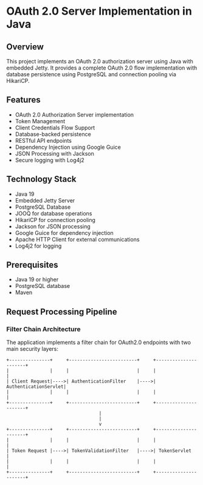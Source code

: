 # OAuth 2.0 Server Implementation in Java

## Overview
This project implements an OAuth 2.0 authorization server using Java with embedded Jetty. It provides a complete OAuth 2.0 flow implementation with database persistence using PostgreSQL and connection pooling via HikariCP.

## Features
- OAuth 2.0 Authorization Server implementation
- Token Management
- Client Credentials Flow Support
- Database-backed persistence
- RESTful API endpoints
- Dependency Injection using Google Guice
- JSON Processing with Jackson
- Secure logging with Log4j2

## Technology Stack
- Java 19
- Embedded Jetty Server
- PostgreSQL Database
- JOOQ for database operations
- HikariCP for connection pooling
- Jackson for JSON processing
- Google Guice for dependency injection
- Apache HTTP Client for external communications
- Log4j2 for logging

## Prerequisites
- Java 19 or higher
- PostgreSQL database
- Maven



## Request Processing Pipeline

### Filter Chain Architecture
The application implements a filter chain for OAuth2.0 endpoints with two main security layers:

```ascii
+---------------+     +-------------------------+     +----------------------+
|               |     |                         |     |                      |
| Client Request|---->| AuthenticationFilter    |---->| AuthenticationServlet|
|               |     |                         |     |                      |
+---------------+     +-------------------------+     +----------------------+
                                  |
                                  |
                                  v
+---------------+     +-------------------------+     +----------------------+
|               |     |                         |     |                      |
| Token Request |---->| TokenValidationFilter   |---->| TokenServlet        |
|               |     |                         |     |                      |
+---------------+     +-------------------------+     +----------------------+

